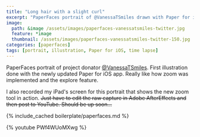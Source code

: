 ```yaml
---
title: "Long hair with a slight curl"
excerpt: "PaperFaces portrait of @VanessaTSmiles drawn with Paper for iOS on an iPad."
image: 
  path: &image /assets/images/paperfaces-vanessatsmiles-twitter.jpg 
  feature: *image
  thumbnail: /assets/images/paperfaces-vanessatsmiles-twitter-150.jpg
categories: [paperfaces]
tags: [portrait, illustration, Paper for iOS, time lapse]
---
```


PaperFaces portrait of project donator [@VanessaTSmiles](https://twitter.com/VanessaTSmiles). First illustration done with the newly updated Paper for iOS app. Really like how zoom was implemented and the explore feature.

I also recorded my iPad's screen for this portrait that shows the new zoom tool in action. <del>Just have to edit the raw capture in Adobe AfterEffects and then post to YouTube. Should be up soon…</del>

{% include_cached boilerplate/paperfaces.md %}

{% youtube PWf4WUoMXwg %}
